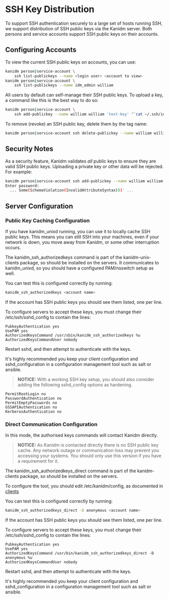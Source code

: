 # SSH Key Distribution

To support SSH authentication securely to a large set of hosts running SSH, we support distribution
of SSH public keys via the Kanidm server. Both persons and service accounts support SSH public keys
on their accounts.

## Configuring Accounts

To view the current SSH public keys on accounts, you can use:

```bash
kanidm person|service-account \
    ssh list-publickeys --name <login user> <account to view>
kanidm person|service-account \
    ssh list-publickeys --name idm_admin william
```

All users by default can self-manage their SSH public keys. To upload a key, a command like this is
the best way to do so:

```bash
kanidm person|service-account \
    ssh add-publickey --name william william 'test-key' "`cat ~/.ssh/id_ecdsa.pub`"
```

To remove (revoke) an SSH public key, delete them by the tag name:

```bash
kanidm person|service-account ssh delete-publickey --name william william 'test-key'
```

## Security Notes

As a security feature, Kanidm validates _all_ public keys to ensure they are valid SSH public keys.
Uploading a private key or other data will be rejected. For example:

```bash
kanidm person|service-account ssh add-publickey --name william william 'test-key' "invalid"
Enter password:
  ... Some(SchemaViolation(InvalidAttributeSyntax)))' ...
```

## Server Configuration

### Public Key Caching Configuration

If you have kanidm\_unixd running, you can use it to locally cache SSH public keys. This means you
can still SSH into your machines, even if your network is down, you move away from Kanidm, or some
other interruption occurs.

The kanidm\_ssh\_authorizedkeys command is part of the kanidm-unix-clients package, so should be
installed on the servers. It communicates to kanidm\_unixd, so you should have a configured
PAM/nsswitch setup as well.

You can test this is configured correctly by running:

```bash
kanidm_ssh_authorizedkeys <account name>
```

If the account has SSH public keys you should see them listed, one per line.

To configure servers to accept these keys, you must change their /etc/ssh/sshd_config to contain the
lines:

```text
PubkeyAuthentication yes
UsePAM yes
AuthorizedKeysCommand /usr/sbin/kanidm_ssh_authorizedkeys %u
AuthorizedKeysCommandUser nobody
```

Restart sshd, and then attempt to authenticate with the keys.

It's highly recommended you keep your client configuration and sshd_configuration in a configuration
management tool such as salt or ansible.

> **NOTICE:** With a working SSH key setup, you should also consider adding the following
> sshd\_config options as hardening.

```text
PermitRootLogin no
PasswordAuthentication no
PermitEmptyPasswords no
GSSAPIAuthentication no
KerberosAuthentication no
```

### Direct Communication Configuration

In this mode, the authorised keys commands will contact Kanidm directly.

> **NOTICE:** As Kanidm is contacted directly there is no SSH public key cache. Any network outage
> or communication loss may prevent you accessing your systems. You should only use this version if
> you have a requirement for it.

The kanidm\_ssh\_authorizedkeys\_direct command is part of the kanidm-clients package, so should be
installed on the servers.

To configure the tool, you should edit /etc/kanidm/config, as documented in
[clients](../client_tools.md)

You can test this is configured correctly by running:

```bash
kanidm_ssh_authorizedkeys_direct -D anonymous <account name>
```

If the account has SSH public keys you should see them listed, one per line.

To configure servers to accept these keys, you must change their /etc/ssh/sshd\_config to contain
the lines:

```text
PubkeyAuthentication yes
UsePAM yes
AuthorizedKeysCommand /usr/bin/kanidm_ssh_authorizedkeys_direct -D anonymous %u
AuthorizedKeysCommandUser nobody
```

Restart sshd, and then attempt to authenticate with the keys.

It's highly recommended you keep your client configuration and sshd\_configuration in a
configuration management tool such as salt or ansible.
